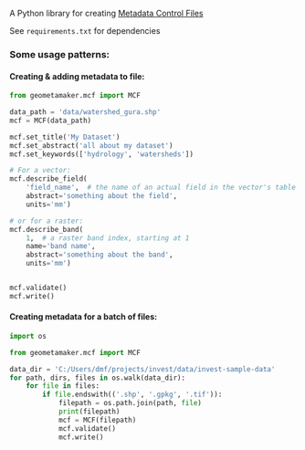 A Python library for creating [Metadata Control Files](https://geopython.github.io/pygeometa/reference/mcf/)

See `requirements.txt` for dependencies

### Some usage patterns:

#### Creating & adding metadata to file:

```python
from geometamaker.mcf import MCF

data_path = 'data/watershed_gura.shp'
mcf = MCF(data_path)

mcf.set_title('My Dataset')
mcf.set_abstract('all about my dataset')
mcf.set_keywords(['hydrology', 'watersheds'])

# For a vector:
mcf.describe_field(
    'field_name',  # the name of an actual field in the vector's table
    abstract='something about the field',
    units='mm')

# or for a raster:
mcf.describe_band(
    1,  # a raster band index, starting at 1
    name='band name',
    abstract='something about the band',
    units='mm')


mcf.validate()
mcf.write()
```

#### Creating metadata for a batch of files:
```python
import os

from geometamaker.mcf import MCF

data_dir = 'C:/Users/dmf/projects/invest/data/invest-sample-data'
for path, dirs, files in os.walk(data_dir):
    for file in files:
        if file.endswith(('.shp', '.gpkg', '.tif')):
            filepath = os.path.join(path, file)
            print(filepath)
            mcf = MCF(filepath)
            mcf.validate()
            mcf.write()
```
